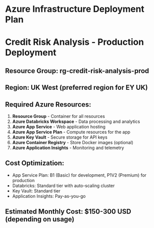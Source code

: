 # Azure Infrastructure Deployment Plan
# Credit Risk Analysis - Production Deployment

## Resource Group: rg-credit-risk-analysis-prod
## Region: UK West (preferred region for EY UK)

## Required Azure Resources:
1. **Resource Group** - Container for all resources
2. **Azure Databricks Workspace** - Data processing and analytics
3. **Azure App Service** - Web application hosting
4. **Azure App Service Plan** - Compute resources for the app
5. **Azure Key Vault** - Secure storage for API keys
6. **Azure Container Registry** - Store Docker images (optional)
7. **Azure Application Insights** - Monitoring and telemetry

## Cost Optimization:
- App Service Plan: B1 (Basic) for development, P1V2 (Premium) for production
- Databricks: Standard tier with auto-scaling cluster
- Key Vault: Standard tier
- Application Insights: Pay-as-you-go

## Estimated Monthly Cost: $150-300 USD (depending on usage)
